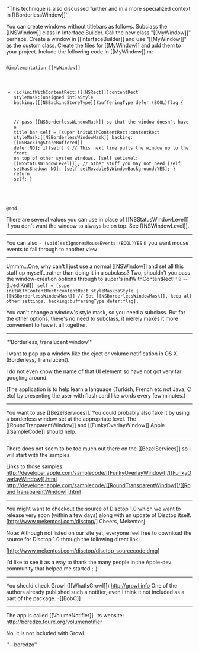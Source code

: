 

''This technique is also discussed further and in a more specialized context in [[BorderlessWindow]]''

You can create windows without titlebars as follows. Subclass the [[NSWindow]] class in Interface Builder. Call the new class "[[MyWindow]]" perhaps.
Create a window in [[InterfaceBuilder]] and use "[[MyWindow]]" as the custom class. Create the files for [[MyWindow]] and add them to your project. Include the following code in [[MyWindow]].m:

<code>
@implementation [[MyWindow]]

- (id)initWithContentRect:([[NSRect]])contentRect 
                       styleMask:(unsigned int)aStyle 
                          backing:([[NSBackingStoreType]])bufferingType 
                              defer:(BOOL)flag {	

    // pass [[NSBorderlessWindowMask]] so that the window doesn't have a title bar
    self = [super initWithContentRect:contentRect 
                                        styleMask:[[NSBorderlessWindowMask]] 
					   backing:[[NSBackingStoreBuffered]] 
					       defer:NO];
	if(self) {
		// This next line pulls the window up to the front on top of other system windows.
		[self setLevel: [[NSStatusWindowLevel]]];
                // other stuff you may not need
		[self setHasShadow: NO];
		[self setMovableByWindowBackground:YES];
	}
    return self;
}

@end
</code>

There are several values you can use in place of [[NSStatusWindowLevel]] if you don't want the window to always be on top.  See [[NSWindowLevel]].

----

You can also <code>- (void)setIgnoresMouseEvents:(BOOL)YES</code> if you want mouse events to fall through to another view

----
Ummm...One, why can't I just use a normal [[NSWindow]] and set all this stuff up myself...rather than doing it in a subclass? Two, shouldn't you pass the window-creation options through to super's initWithContentRect::::? --[[JediKnil]]
<code>
   self = [super initWithContentRect:contentRect 
                                        styleMask:aStyle | [[NSBorderlessWindowMask]] // Set [[NSBorderlessWindowMask]], keep all other settings.
					   backing:bufferingType 
					       defer:flag];
</code>

You can't change a window's style mask, so you need a subclass. But for the other options, there's no need to subclass, it merely makes it more convenient to have it all together.

----

'''Borderless, translucent window'''

I want to pop up a window like the eject or volume notification in OS X. (Borderless, Translucent). 

I do not even know the name of that UI element so have not got very far googling around.

(The application is to help learn a language (Turkish, French etc not Java, C etc) by presenting the user with flash card like words every few minutes.)

----

You want to use [[BezelServices]]. You could probably also fake it by using a borderless window set at the appropriate level. The [[RoundTranparentWindow]] and [[FunkyOverlayWindow]] Apple [[SampleCode]] should help.

----

There does not seem to be too much out there on the [[BezelServices]] so I will start with the samples. 

Links to those samples:
http://developer.apple.com/samplecode/[[FunkyOverlayWindow]]/[[FunkyOverlayWindow]].html
http://developer.apple.com/samplecode/[[RoundTransparentWindow]]/[[RoundTransparentWindow]].html

----

You might want to checkout the source of Disctop 1.0 which we want to release very soon (within a few days) along with an update of Disctop itself.
[http://www.mekentosj.com/disctop/]
Cheers,
Mekentosj 

Note: Although not listed on our site yet, everyone feel free to download the source for Disctop 1.0 through the following direct link:

[http://www.mekentosj.com/disctop/disctop_sourcecode.dmg]

I'd like to see it as a way to thank the many people in the Apple-dev community that helped me started ;-)

----

You should check Growl ([[WhatIsGrowl]]) http://growl.info One of the authors already published such a notifier, even I think it not included as a part of the package.
-[[BobC]]

----

The app is called [[VolumeNotifier]]. its website: http://boredzo.fourx.org/volumenotifier

No, it is not included with Growl.

''--boredzo''